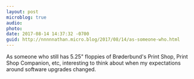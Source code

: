 ```yaml
---
layout: post
microblog: true
audio: 
photo: 
date: 2017-08-14 14:37:32 -0700
guid: http://nnnnnathan.micro.blog/2017/08/14/as-someone-who.html
---
```

As someone who still has 5.25" floppies of Brøderbund's Print Shop, Print Shop Companion, etc, interesting to think about when my expectations around software upgrades changed.
